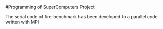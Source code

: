 #Programming of SuperComputers Project

The serial code of fire-benchmark has been developed to a parallel code written with MPI
